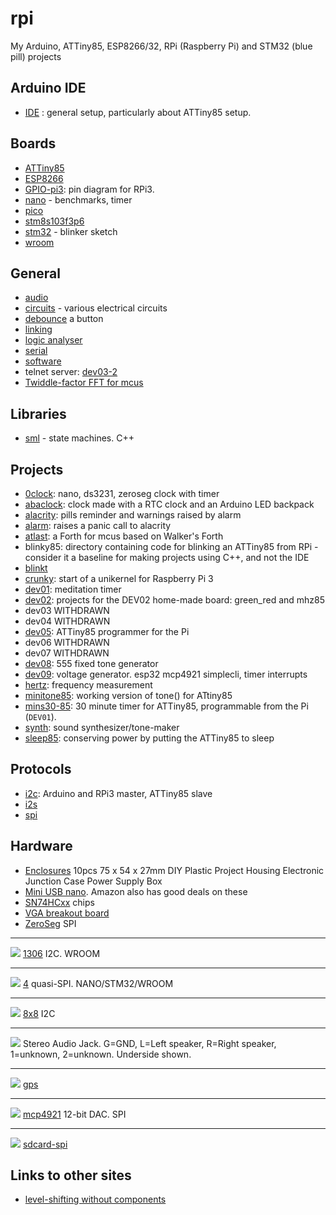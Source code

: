 # rpi
My Arduino, ATTiny85, ESP8266/32, RPi (Raspberry Pi) and STM32 (blue pill) projects

## Arduino IDE

* [IDE](Arduino-IDE.md) : general setup, particularly about ATTiny85 setup.

## Boards

* [ATTiny85](attiny85)
* [ESP8266](esp8266)
* [GPIO-pi3](GPIO-pi3.md): pin diagram for RPi3.
* [nano](nano) - benchmarks, timer
* [pico](pico)
* [stm8s103f3p6](stm8s103f3p6)
* [stm32](stm32) - blinker sketch
* [wroom](wroom)


## General

* [audio](audio)
* [circuits](circuits.md) - various electrical circuits
* [debounce](debounce) a button
* [linking](linking)
* [logic analyser](logic-analyser.md)
* [serial](serial)
* [software](software.md)
* telnet server: [dev03-2](dev03/dev03-2)
* [Twiddle-factor FFT for mcus](https://blog.podkalicki.com/twiddle-factor-based-fft-for-microcontrollers/)

## Libraries

* [sml](https://boost-ext.github.io/sml/examples.html) - state machines. C++


## Projects

* [0clock](0clock): nano, ds3231, zeroseg clock with timer
* [abaclock](abaclock): clock made with a RTC clock and an Arduino LED backpack
* [alacrity](alacrity): pills reminder and warnings raised by alarm
* [alarm](alarm): raises a panic call to alacrity
* [atlast](atlast): a Forth for mcus based on Walker's Forth
* blinky85: directory containing code for blinking an ATTiny85 from RPi - consider it a baseline for making projects using C++, and not the IDE
* [blinkt](blinkt)
* [crunky](crunky): start of a unikernel for Raspberry Pi 3
* [dev01](dev01): meditation timer
* [dev02](dev02): projects for the DEV02 home-made board: green_red and mhz85
* dev03 WITHDRAWN
* dev04 WITHDRAWN
* [dev05](dev05): ATTiny85 programmer for the Pi
* dev06 WITHDRAWN
* dev07 WITHDRAWN
* [dev08](dev08): 555 fixed tone generator
* [dev09](dev09): voltage generator. esp32 mcp4921 simplecli, timer interrupts
* [hertz](hertz): frequency measurement
* [minitone85](minitone85): working version of tone() for ATtiny85
* [mins30-85](mins30-85): 30 minute timer for ATTiny85, programmable from the Pi (`DEV01`). 
* [synth](synth): sound synthesizer/tone-maker
* [sleep85](sleep85): conserving power by putting the ATTiny85 to sleep

## Protocols

* [i2c](i2c): Arduino and RPi3 master, ATTiny85 slave
* [i2s](i2s)
* [spi](spi)


## Hardware

* [Enclosures](https://www.banggood.com/10pcs-75-x-54-x-27mm-DIY-Plastic-Project-Housing-Electronic-Junction-Case-Power-Supply-Box-p-1168741.html?cur_warehouse=CN) 10pcs 75 x 54 x 27mm DIY Plastic Project Housing Electronic Junction Case Power Supply Box 
* [Mini USB nano](https://www.ebay.co.uk/sch/i.html?_from=R40&_trksid=m570.l1313&_nkw=mini+usb+nano&_sacat=0). Amazon also has good deals on these
* [SN74HCxx](sn74hcxx.md) chips
* [VGA breakout board](https://www.aliexpress.com/item/32601693326.html)
* [ZeroSeg](zeroseg) SPI

---
![](1306/1306.jpg) [1306](1306) I2C. WROOM 
___

![](4/4.jpg) [4](4) quasi-SPI. NANO/STM32/WROOM

___

![](8x8/8x8.jpg) [8x8](8x8) I2C

---

![](jack.jpg) Stereo Audio Jack. G=GND, L=Left speaker, R=Right speaker, 1=unknown, 2=unknown.
Underside shown.

---

![](gps/gps.jpg) [gps](gps)

---

![](mcp4921/mcp4921.jpg) [mcp4921](mcp4921) 12-bit DAC. SPI

---

![](sdcard-spi.jpg) [sdcard-spi](sdcard-spi)


## Links to other sites

* [level-shifting without components](https://mcturra2000.wordpress.com/2021/01/08/arduino-and-raspberrypi-componentless-level-shifting/)

